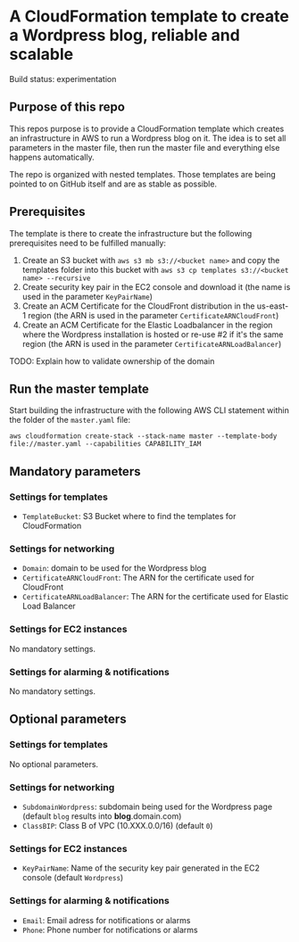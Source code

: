 # A CloudFormation template to create a Wordpress blog, reliable and scalable

Build status: experimentation

## Purpose of this repo

This repos purpose is to provide a CloudFormation template which creates an infrastructure in AWS to run a Wordpress blog on it. The idea is to set all parameters in the master file, then run the master file and everything else happens automatically.

The repo is organized with nested templates. Those templates are being pointed to on GitHub itself and are as stable as possible.

## Prerequisites

The template is there to create the infrastructure but the following prerequisites need to be fulfilled manually:

1. Create an S3 bucket with `aws s3 mb s3://<bucket name>` and copy the templates folder into this bucket with `aws s3 cp templates s3://<bucket name> --recursive`
2. Create security key pair in the EC2 console and download it (the name is used in the parameter `KeyPairName`)
3. Create an ACM Certificate for the CloudFront distribution in the us-east-1 region (the ARN is used in the parameter `CertificateARNCloudFront`)
4. Create an ACM Certificate for the Elastic Loadbalancer in the region where the Wordpress installation is hosted or re-use #2 if it's the same region (the ARN is used in the parameter `CertificateARNLoadBalancer`)

TODO: Explain how to validate ownership of the domain

## Run the master template

Start building the infrastructure with the following AWS CLI statement within the folder of the `master.yaml` file:

    aws cloudformation create-stack --stack-name master --template-body file://master.yaml --capabilities CAPABILITY_IAM

## Mandatory parameters

### Settings for templates

* `TemplateBucket`: S3 Bucket where to find the templates for CloudFormation

### Settings for networking

* `Domain`: domain to be used for the Wordpress blog
* `CertificateARNCloudFront`: The ARN for the certificate used for CloudFront
* `CertificateARNLoadBalancer`: The ARN for the certificate used for Elastic Load Balancer

### Settings for EC2 instances

No mandatory settings.

### Settings for alarming & notifications

No mandatory settings.

## Optional parameters

### Settings for templates

No optional parameters.

### Settings for networking

* `SubdomainWordpress`: subdomain being used for the Wordpress page (default `blog` results into **blog**.domain.com)
* `ClassBIP`: Class B of VPC (10.XXX.0.0/16) (default `0`)

### Settings for EC2 instances

* `KeyPairName`: Name of the security key pair generated in the EC2 console (default `Wordpress`)

### Settings for alarming & notifications

* `Email`: Email adress for notifications or alarms
* `Phone`: Phone number for notifications or alarms
